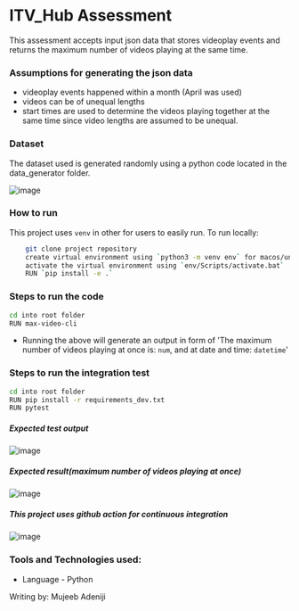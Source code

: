 # ITV_Hub Assessment

This assessment accepts input json data that stores videoplay events and returns the maximum number of videos playing at the same time.

### Assumptions for generating the json data
- videoplay events happened within a month (April was used)
- videos can be of unequal lengths
- start times are used to determine the videos playing together at the same time since video lengths are assumed to be unequal.

### Dataset
The dataset used is generated randomly using a python code located in the data_generator folder.

![image](https://user-images.githubusercontent.com/30020704/201565640-fc747ce4-dde7-4de8-a852-144a5ae99c11.png)

### How to run
This project uses `venv` in other for users to easily run.
To run locally:
```sh
    git clone project repository
    create virtual environment using `python3 -m venv env` for macos/unix and `py -m venv env` for windows 
    activate the virtual environment using `env/Scripts/activate.bat`
    RUN `pip install -e .`
```

### Steps to run the code
```sh
cd into root folder
RUN max-video-cli
```
- Running the above will generate an output in form of 'The maximum number of videos playing at once is: `num`, and at date and time: `datetime`'

### Steps to run the integration test
```sh
cd into root folder
RUN pip install -r requirements_dev.txt
RUN pytest
```
##### Expected test output
![image](https://user-images.githubusercontent.com/30020704/201564975-c6e7f4ff-cb9e-4c0d-b699-0ebaf0fa518f.png)


##### Expected result(maximum number of videos playing at once)
![image](https://user-images.githubusercontent.com/30020704/201564896-7fe55d68-ad1a-4429-881d-1c5ffe6ee326.png)


##### This project uses github action for continuous integration
![image](https://user-images.githubusercontent.com/30020704/201562005-e2a11972-41bc-4548-834a-652884519c44.png)


### Tools and Technologies used:
- Language - Python

Writing by:
Mujeeb Adeniji